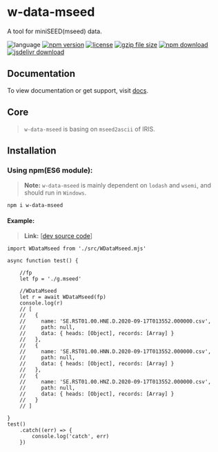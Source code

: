 # w-data-mseed
A tool for miniSEED(mseed) data.

![language](https://img.shields.io/badge/language-JavaScript-orange.svg) 
[![npm version](http://img.shields.io/npm/v/w-data-mseed.svg?style=flat)](https://npmjs.org/package/w-data-mseed) 
[![license](https://img.shields.io/npm/l/w-data-mseed.svg?style=flat)](https://npmjs.org/package/w-data-mseed) 
[![gzip file size](http://img.badgesize.io/yuda-lyu/w-data-mseed/master/dist/w-data-mseed.umd.js.svg?compression=gzip)](https://github.com/yuda-lyu/w-data-mseed)
[![npm download](https://img.shields.io/npm/dt/w-data-mseed.svg)](https://npmjs.org/package/w-data-mseed) 
[![jsdelivr download](https://img.shields.io/jsdelivr/npm/hm/w-data-mseed.svg)](https://www.jsdelivr.com/package/npm/w-data-mseed)

## Documentation
To view documentation or get support, visit [docs](https://yuda-lyu.github.io/w-data-mseed/global.html).

## Core
> `w-data-mseed` is basing on `mseed2ascii` of IRIS.

## Installation
### Using npm(ES6 module):
> **Note:** `w-data-mseed` is mainly dependent on `lodash` and `wsemi`, and should run in `Windows`.

```alias
npm i w-data-mseed
```

#### Example:
> **Link:** [[dev source code](https://github.com/yuda-lyu/w-data-mseed/blob/master/g.mjs)]
```alias
import WDataMseed from './src/WDataMseed.mjs'

async function test() {

    //fp
    let fp = './g.mseed'

    //WDataMseed
    let r = await WDataMseed(fp)
    console.log(r)
    // [
    //   {
    //     name: 'SE.RST01.00.HNE.D.2020-09-17T013552.000000.csv',
    //     path: null,
    //     data: { heads: [Object], records: [Array] }
    //   },
    //   {
    //     name: 'SE.RST01.00.HNN.D.2020-09-17T013552.000000.csv',
    //     path: null,
    //     data: { heads: [Object], records: [Array] }
    //   },
    //   {
    //     name: 'SE.RST01.00.HNZ.D.2020-09-17T013552.000000.csv',
    //     path: null,
    //     data: { heads: [Object], records: [Array] }
    //   }
    // ]

}
test()
    .catch((err) => {
        console.log('catch', err)
    })

```
